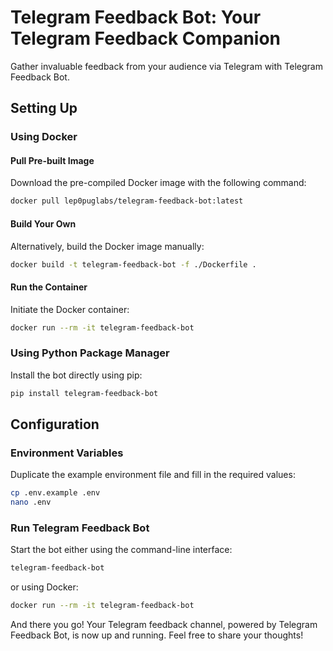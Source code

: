 # Telegram Feedback Bot: Your Telegram Feedback Companion
Gather invaluable feedback from your audience via Telegram with Telegram Feedback Bot.

## Setting Up

### Using Docker

#### Pull Pre-built Image
Download the pre-compiled Docker image with the following command:
```bash
docker pull lep0puglabs/telegram-feedback-bot:latest
```

#### Build Your Own
Alternatively, build the Docker image manually:
```bash
docker build -t telegram-feedback-bot -f ./Dockerfile .
```

#### Run the Container
Initiate the Docker container:
```bash
docker run --rm -it telegram-feedback-bot
```

### Using Python Package Manager
Install the bot directly using pip:
```bash
pip install telegram-feedback-bot
```

## Configuration

### Environment Variables
Duplicate the example environment file and fill in the required values:
```bash
cp .env.example .env
nano .env
```

### Run Telegram Feedback Bot
Start the bot either using the command-line interface:
```bash
telegram-feedback-bot
```
or using Docker:
```bash
docker run --rm -it telegram-feedback-bot
```

And there you go! Your Telegram feedback channel, powered by Telegram Feedback Bot, is now up and running. Feel free to share your thoughts!
